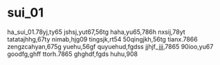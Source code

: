 # sui_01
ha_sui_01.78yj,ty65
jshsj,yut67,56tg
haha,yu65,786h
nxsij,78yt
tatatajhhg,67ty
nimab,hjg09
tingsjk,rt54
50qingjkh,56tg
tianx.7866
zengzcahyan,675g
yuehu,56gf
quyuehud,fgdss
jjhjf_jjj,7865
90ioo,yu67
goodfg,ghff
ttorh.7865
ghghdf,fgds
huhu,908
